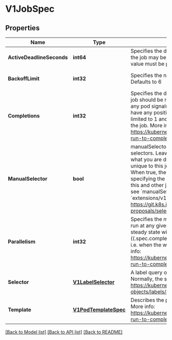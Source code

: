 # V1JobSpec

## Properties
Name | Type | Description | Notes
------------ | ------------- | ------------- | -------------
**ActiveDeadlineSeconds** | **int64** | Specifies the duration in seconds relative to the startTime that the job may be active before the system tries to terminate it; value must be positive integer | [optional] [default to null]
**BackoffLimit** | **int32** | Specifies the number of retries before marking this job failed. Defaults to 6 | [optional] [default to null]
**Completions** | **int32** | Specifies the desired number of successfully finished pods the job should be run with.  Setting to nil means that the success of any pod signals the success of all pods, and allows parallelism to have any positive value.  Setting to 1 means that parallelism is limited to 1 and the success of that pod signals the success of the job. More info: https://kubernetes.io/docs/concepts/workloads/controllers/jobs-run-to-completion/ | [optional] [default to null]
**ManualSelector** | **bool** | manualSelector controls generation of pod labels and pod selectors. Leave &#x60;manualSelector&#x60; unset unless you are certain what you are doing. When false or unset, the system pick labels unique to this job and appends those labels to the pod template.  When true, the user is responsible for picking unique labels and specifying the selector.  Failure to pick a unique label may cause this and other jobs to not function correctly.  However, You may see &#x60;manualSelector&#x3D;true&#x60; in jobs that were created with the old &#x60;extensions/v1beta1&#x60; API. More info: https://git.k8s.io/community/contributors/design-proposals/selector-generation.md | [optional] [default to null]
**Parallelism** | **int32** | Specifies the maximum desired number of pods the job should run at any given time. The actual number of pods running in steady state will be less than this number when ((.spec.completions - .status.successful) &lt; .spec.parallelism), i.e. when the work left to do is less than max parallelism. More info: https://kubernetes.io/docs/concepts/workloads/controllers/jobs-run-to-completion/ | [optional] [default to null]
**Selector** | [**V1LabelSelector**](v1.LabelSelector.md) | A label query over pods that should match the pod count. Normally, the system sets this field for you. More info: https://kubernetes.io/docs/concepts/overview/working-with-objects/labels/#label-selectors | [optional] [default to null]
**Template** | [**V1PodTemplateSpec**](v1.PodTemplateSpec.md) | Describes the pod that will be created when executing a job. More info: https://kubernetes.io/docs/concepts/workloads/controllers/jobs-run-to-completion/ | [default to null]

[[Back to Model list]](../README.md#documentation-for-models) [[Back to API list]](../README.md#documentation-for-api-endpoints) [[Back to README]](../README.md)


